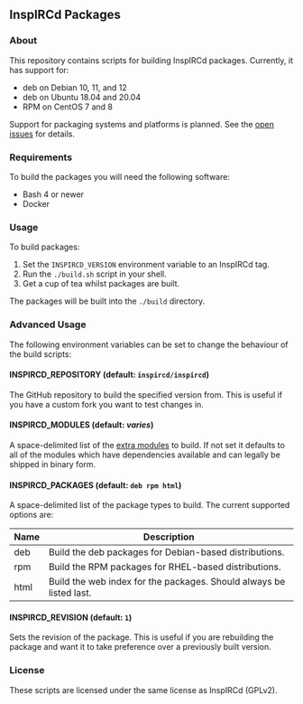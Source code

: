 ## InspIRCd Packages

### About

This repository contains scripts for building InspIRCd packages. Currently, it has support for:

* deb on Debian 10, 11, and 12
* deb on Ubuntu 18.04 and 20.04
* RPM on CentOS 7 and 8

Support for packaging systems and platforms is planned. See the [open issues](https://github.com/inspircd/inspircd-packages/issues/3) for details.

### Requirements

To build the packages you will need the following software:

* Bash 4 or newer
* Docker

### Usage

To build packages:

1. Set the `INSPIRCD_VERSION` environment variable to an InspIRCd tag.
2. Run the `./build.sh` script in your shell.
3. Get a cup of tea whilst packages are built.

The packages will be built into the `./build` directory.

### Advanced Usage

The following environment variables can be set to change the behaviour of the build scripts:

#### INSPIRCD_REPOSITORY (default: `inspircd/inspircd`)

The GitHub repository to build the specified version from. This is useful if you have a custom fork you want to test changes in.

#### INSPIRCD_MODULES (default: *varies*)

A space-delimited list of the [extra modules](https://docs.inspircd.org/3/modules/#extra-modules) to build. If not set it defaults to all of the modules which have dependencies available and can legally be shipped in binary form.

#### INSPIRCD_PACKAGES (default: `deb rpm html`)

A space-delimited list of the package types to build. The current supported options are:

Name | Description
---- | -----------
deb  | Build the deb packages for Debian-based distributions.
rpm  | Build the RPM packages for RHEL-based distributions.
html | Build the web index for the packages. Should always be listed last.

#### INSPIRCD_REVISION (default: `1`)

Sets the revision of the package. This is useful if you are rebuilding the package and want it to take preference over a previously built version.

### License

These scripts are licensed under the same license as InspIRCd (GPLv2).
